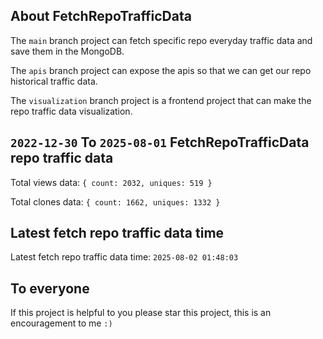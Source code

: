 ## About FetchRepoTrafficData

The `main` branch project can fetch specific repo everyday traffic data and save them in the MongoDB.

The `apis` branch project can expose the apis so that we can get our repo historical traffic data.

The `visualization` branch project is a frontend project that can make the repo traffic data visualization.

## `2022-12-30` To `2025-08-01` FetchRepoTrafficData repo traffic data

Total views data: `{ count: 2032, uniques: 519 }`

Total clones data: `{ count: 1662, uniques: 1332 }`

## Latest fetch repo traffic data time

Latest fetch repo traffic data time: `2025-08-02 01:48:03`

## To everyone

If this project is helpful to you please star this project, this is an encouragement to me `:)`




